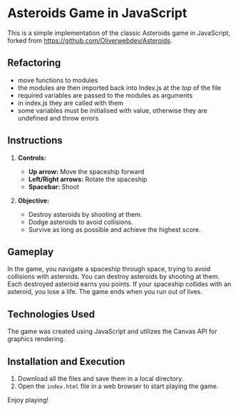 # Asteroids Game in JavaScript

This is a simple implementation of the classic Asteroids game in JavaScript, forked from <https://github.com/Oliverwebdev/Asteroids>.

## Refactoring

- move functions to modules
- the modules are then imported back into Index.js at the *top* of the file
- required variables are passed to the modules as arguments
- in index.js they are called with them
- some variables must be initialised with value, otherwise they are undefined and throw errors

## Instructions

1. **Controls:**
   - **Up arrow:** Move the spaceship forward
   - **Left/Right arrows:** Rotate the spaceship
   - **Spacebar:** Shoot
   
2. **Objective:**
   - Destroy asteroids by shooting at them.
   - Dodge asteroids to avoid collisions.
   - Survive as long as possible and achieve the highest score.

## Gameplay

In the game, you navigate a spaceship through space, trying to avoid collisions with asteroids. You can destroy asteroids by shooting at them. Each destroyed asteroid earns you points. If your spaceship collides with an asteroid, you lose a life. The game ends when you run out of lives.

## Technologies Used

The game was created using JavaScript and utilizes the Canvas API for graphics rendering.

## Installation and Execution

1. Download all the files and save them in a local directory.
2. Open the `index.html` file in a web browser to start playing the game.

Enjoy playing!

